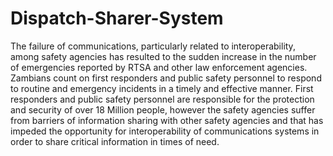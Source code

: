 # Dispatch-Sharer-System
The failure of communications, particularly related to interoperability, among safety agencies has resulted to the sudden increase in the number of emergencies reported by RTSA and other law enforcement agencies. Zambians count on first responders and public safety personnel to respond to routine and emergency incidents in a timely and effective manner. First responders and public safety personnel are responsible for the protection and security of over 18 Million people, however the safety agencies suffer from barriers of information sharing with other safety agencies and that has impeded the opportunity for interoperability of communications systems in order to share critical information in times of need.

